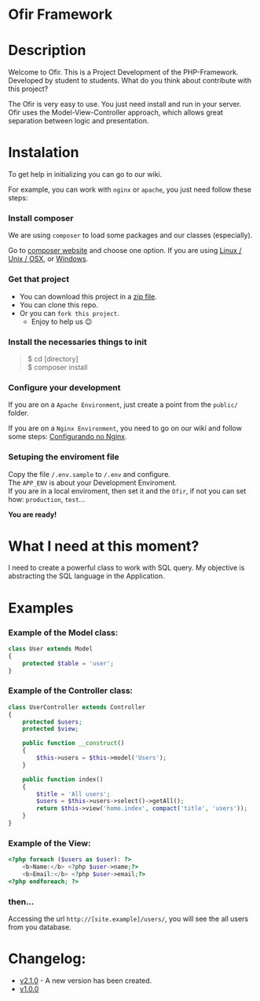 # Ofir Framework

# Description

Welcome to Ofir. This is a Project Development of the PHP-Framework. Developed by student to students. What do you think about contribute with this project?

The Ofir is very easy to use. You just need install and run in your server.\
Ofir uses the Model-View-Controller approach, which allows great separation between logic and presentation. 

# Instalation

To get help in initializing you can go to our wiki.

For example, you can work with `nginx` or `apache`, you just need follow these steps:

### Install composer

We are using `composer` to load some packages and our classes (especially).

Go to [composer website](https://getcomposer.org) and choose one option. If you are using [Linux / Unix / OSX](https://getcomposer.org/doc/00-intro.md#installation-linux-unix-osx), or [Windows](https://getcomposer.org/doc/00-intro.md#installation-windows).

### Get that project

* You can download this project in a [zip file](https://github.com/valdiney/Ofir_Framework-0.1/archive/master.zip).
* You can clone this repo.
* Or you can `fork this project`.
  * Enjoy to help us :wink:

### Install the necessaries things to init

> $ cd [directory]\
> $ composer install

### Configure your development

If you are on a `Apache Environment`, just create a point from the `public/` folder.

If you are on a `Nginx Environment`, you need to go on our wiki and follow some steps: [Configurando no Nginx](https://github.com/valdiney/Ofir_Framework-0.1/wiki/Configurando-no-Nginx).

### Setuping the enviroment file

Copy the file `/.env.sample` to `/.env` and configure. \
The `APP_ENV` is about your Development Enviroment. \
If you are in a local enviroment, then set it and the `Ofir`, if not you can set how: `production`, `test`...

**You are ready!**

# What I need at this moment?

I need to create a powerful class to work with SQL query. My objective is abstracting the SQL language in the Application.

# Examples

### Example of the Model class:

```php
class User extends Model
{
    protected $table = 'user';
}
```

### Example of the Controller class:

```php
class UserController extends Controller 
{
    protected $users;
    protected $view;

    public function __construct()
    {
        $this->users = $this->model('Users');
    }

    public function index()
    {
        $title = 'All users';
        $users = $this->users->select()->getAll();
        return $this->view('home.index', compact('title', 'users'));
    }
}
```

### Example of the View:

```php
<?php foreach ($users as $user): ?>
    <b>Name:</b> <?php $user->name;?>
    <b>Email:</b> <?php $user->email;?>
<?php endforeach; ?>
```

### then...

Accessing the url `http://[site.example]/users/`, you will see the all users from you database.

# Changelog:

- [v2.1.0](https://github.com/valdiney/Ofir_Framework-0.1/releases/tag/v2.0.0) - A new version has been created.
- [v1.0.0](https://github.com/valdiney/Ofir_Framework-0.1/releases/tag/v1.0.0) 
